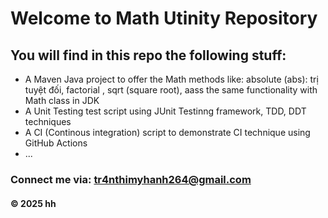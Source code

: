 # Welcome to Math Utinity Repository

## You will find in this repo the following stuff:

* A Maven Java project to offer the Math methods like: absolute (abs): trị tuyệt đối, factorial , 
sqrt (square root), aass the same functionality with Math class in JDK
* A Unit Testing test script using JUnit Testinng framework, TDD, DDT techniques
* A CI (Continous integration) script to demonstrate CI technique using GitHub Actions
* ...

### Connect me via: tr4nthimyhanh264@gmail.com

#### &#169; 2025 hh
